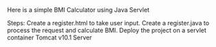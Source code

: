Here is a simple BMI Calculator using Java Servlet 

Steps:
Create a register.html to take user input.
Create a register.java to process the request and calculate BMI.
Deploy the project on a servlet container Tomcat v10.1 Server
 
